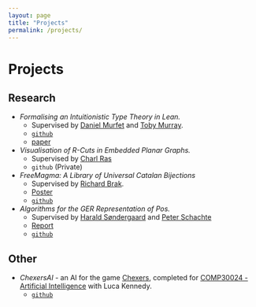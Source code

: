 ```yaml
---
layout: page
title: "Projects"
permalink: /projects/
---
```


# Projects

## Research

* *Formalising an Intuitionistic Type Theory in Lean.*
  * Supervised by [Daniel Murfet](http://therisingsea.org) and [Toby Murray](https://people.eng.unimelb.edu.au/tobym/). 
  * [`github`](https://github.com/billy-price/TL)
  * [paper](https://nbviewer.jupyter.org/github/billy-price/TL/blob/master/docs/report/TypeTheoryInLean.pdf)
* *Visualisation of R-Cuts in Embedded Planar Graphs.*
  * Supervised by [Charl Ras](https://findanexpert.unimelb.edu.au/profile/199833-charl-ras)
  * `github` (Private)
* *FreeMagma: A Library of Universal Catalan Bijections*
  * Supervised by [Richard Brak](https://findanexpert.unimelb.edu.au/profile/13941-richard-brak).
  * [Poster](https://nbviewer.jupyter.org/github/billy-price/vacposter/blob/master/poster.pdf)
  * [`github`](https://github.com/billy-price/FreeMagma)
* *Algorithms for the GER Representation of Pos.*
  * Supervised by [Harald Søndergaard](http://people.eng.unimelb.edu.au/harald/) and [Peter Schachte](http://people.eng.unimelb.edu.au/schachte/)
  * [Report](https://nbviewer.jupyter.org/github/billy-price/FR/blob/master/report/FR.pdf)
  * [`github`](https://github.com/billy-price/FR)

## Other
* *ChexersAI* - an AI for the game [Chexers](https://nbviewer.jupyter.org/github/billy-price/ChexersAI/blob/master/game-spec-2019.pdf), completed for [COMP30024 - Artificial Intelligence](https://handbook.unimelb.edu.au/subjects/comp30024/) with Luca Kennedy.
  * [`github`](https://github.com/billy-price/ChexersAI)
